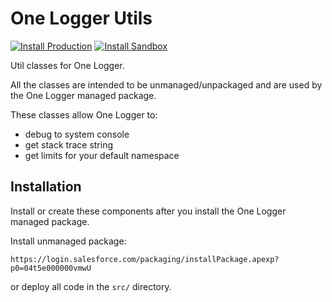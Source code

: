 # One Logger Utils

[![Install Production](https://img.shields.io/badge/Unmanaged%20Package-Install%20Production-cyan)](https://login.salesforce.com/packaging/installPackage.apexp?p0=04t5e000000vmwU)
[![Install Sandbox](https://img.shields.io/badge/Unmanaged%20Package-Install%20Sandbox-cyan)](https://test.salesforce.com/packaging/installPackage.apexp?p0=04t5e000000vmwU)


Util classes for One Logger.

All the classes are intended to be unmanaged/unpackaged and are used by the One Logger managed package.

These classes allow One Logger to:
* debug to system console
* get stack trace string
* get limits for your default namespace

## Installation
Install or create these components after you install the One Logger managed package.

Install unmanaged package:
```shell
https://login.salesforce.com/packaging/installPackage.apexp?p0=04t5e000000vmwU
```
or deploy all code in the `src/` directory.